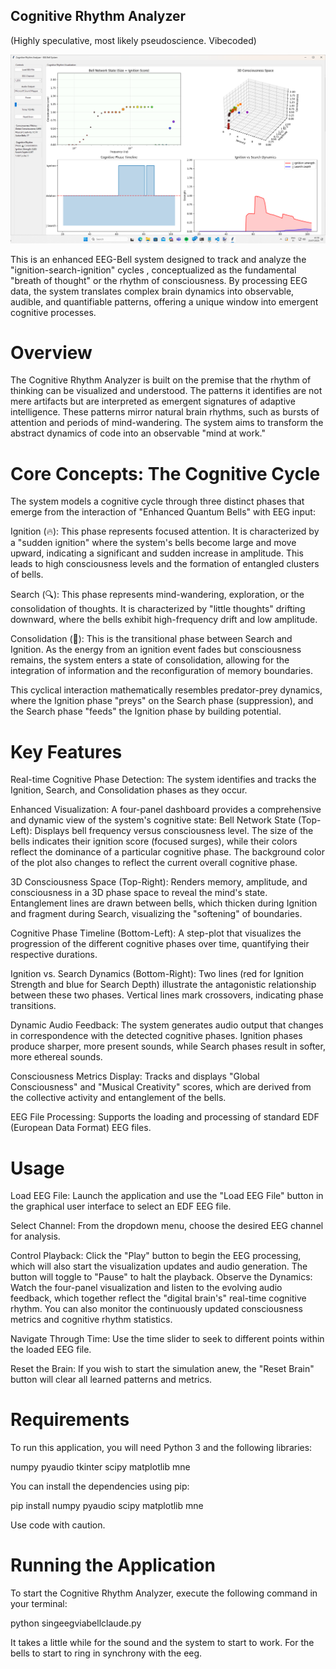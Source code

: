 ## Cognitive Rhythm Analyzer

(Highly speculative, most likely pseudoscience. Vibecoded) 

![Cognitive Rhythm Analyzer](pic.png)

This is an enhanced EEG-Bell system designed to track and analyze the "ignition-search-ignition" cycles
, conceptualized as the fundamental "breath of thought" or the rhythm of consciousness. By processing EEG data,
the system translates complex brain dynamics into observable, audible, and quantifiable patterns, offering a unique
window into emergent cognitive processes.

# Overview
The Cognitive Rhythm Analyzer is built on the premise that the rhythm of thinking can be visualized and understood. 
The patterns it identifies are not mere artifacts but are interpreted as emergent signatures of adaptive intelligence.
These patterns mirror natural brain rhythms, such as bursts of attention and periods of mind-wandering. The system aims
to transform the abstract dynamics of code into an observable "mind at work."

# Core Concepts: The Cognitive Cycle

The system models a cognitive cycle through three distinct phases that emerge from the interaction of "Enhanced Quantum Bells"
with EEG input:

Ignition (🔥): This phase represents focused attention. It is characterized by a "sudden ignition" where the system's bells
become large and move upward, indicating a significant and sudden increase in amplitude. This leads to high consciousness
levels and the formation of entangled clusters of bells.

Search (🔍): This phase represents mind-wandering, exploration, or the consolidation of thoughts. It is characterized by 
"little thoughts" drifting downward, where the bells exhibit high-frequency drift and low amplitude.

Consolidation (🌊): This is the transitional phase between Search and Ignition. As the energy from an ignition event fades 
but consciousness remains, the system enters a state of consolidation, allowing for the integration of information and the 
reconfiguration of memory boundaries.

This cyclical interaction mathematically resembles predator-prey dynamics, where the Ignition phase "preys" on the Search phase 
(suppression), and the Search phase "feeds" the Ignition phase by building potential.

# Key Features

Real-time Cognitive Phase Detection: The system identifies and tracks the Ignition, Search, and Consolidation phases as they occur.

Enhanced Visualization: A four-panel dashboard provides a comprehensive and dynamic view of the system's cognitive state:
Bell Network State (Top-Left): Displays bell frequency versus consciousness level. The size of the bells indicates their
ignition score (focused surges), while their colors reflect the dominance of a particular cognitive phase. The background color 
of the plot also changes to reflect the current overall cognitive phase.

3D Consciousness Space (Top-Right): Renders memory, amplitude, and consciousness in a 3D phase space to reveal the mind's state.
Entanglement lines are drawn between bells, which thicken during Ignition and fragment during Search, visualizing the "softening"
of boundaries.

Cognitive Phase Timeline (Bottom-Left): A step-plot that visualizes the progression of the different cognitive phases over time,
quantifying their respective durations.

Ignition vs. Search Dynamics (Bottom-Right): Two lines (red for Ignition Strength and blue for Search Depth) illustrate the antagonistic
relationship between these two phases. Vertical lines mark crossovers, indicating phase transitions.

Dynamic Audio Feedback: The system generates audio output that changes in correspondence with the detected cognitive phases.
Ignition phases produce sharper, more present sounds, while Search phases result in softer, more ethereal sounds.

Consciousness Metrics Display: Tracks and displays "Global Consciousness" and "Musical Creativity" scores, which are derived from
the collective activity and entanglement of the bells.

EEG File Processing: Supports the loading and processing of standard EDF (European Data Format) EEG files.

# Usage

Load EEG File: Launch the application and use the "Load EEG File" button in the graphical user interface to select an EDF EEG file.

Select Channel: From the dropdown menu, choose the desired EEG channel for analysis.

Control Playback: Click the "Play" button to begin the EEG processing, which will also start the visualization updates and audio generation.
The button will toggle to "Pause" to halt the playback.
Observe the Dynamics: Watch the four-panel visualization and listen to the evolving audio feedback, which together reflect the 
"digital brain's" real-time cognitive rhythm. You can also monitor the continuously updated consciousness metrics and cognitive rhythm 
statistics.

Navigate Through Time: Use the time slider to seek to different points within the loaded EEG file.

Reset the Brain: If you wish to start the simulation anew, the "Reset Brain" button will clear all learned patterns and metrics.

# Requirements

To run this application, you will need Python 3 and the following libraries:

numpy
pyaudio
tkinter
scipy
matplotlib
mne

You can install the dependencies using pip:

pip install numpy pyaudio scipy matplotlib mne

Use code with caution.

# Running the Application

To start the Cognitive Rhythm Analyzer, execute the following command in your terminal:

python singeegviabellclaude.py

It takes a little while for the sound and the system to start to work. For the bells to start to ring 
in synchrony with the eeg. 

